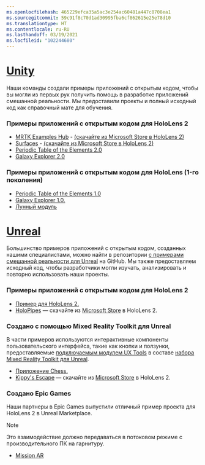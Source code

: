 ```yaml
---
ms.openlocfilehash: 465229efca35a5ac3e254ac60481a447c8708ea1
ms.sourcegitcommit: 59c91f8c70d1ad30995fba6cf862615e25e78d10
ms.translationtype: HT
ms.contentlocale: ru-RU
ms.lasthandoff: 03/19/2021
ms.locfileid: "102244680"
---
```

# <a name="unity"></a>[Unity](#tab/unity)

Наши команды создали примеры приложений с открытым кодом, чтобы вы могли из первых рук получить помощь в разработке приложений смешанной реальности. Мы предоставили проекты и полный исходный код как справочный мате для обучения.

### <a name="hololens-2-open-source-sample-apps"></a>Примеры приложений с открытым кодом для HoloLens 2

* [MRTK Examples Hub](https://microsoft.github.io/MixedRealityToolkit-Unity/Documentation/README_ExampleHub.html) - [(скачайте из Microsoft Store в HoloLens 2)](https://www.microsoft.com/p/mrtk-examples-hub/9mv8c39l2sj4)
* [Surfaces](../unity/sampleapp-surfaces.md) - [(скачайте из Microsoft Store в HoloLens 2)](https://www.microsoft.com/p/surfaces/9nvkpv3sk3x0)
* [Periodic Table of the Elements 2.0](https://medium.com/@dongyoonpark/bringing-the-periodic-table-of-the-elements-app-to-hololens-2-with-mrtk-v2-a6e3d8362158)
* [Galaxy Explorer 2.0](../unity/galaxy-explorer-update.md)

### <a name="hololens-1st-gen-open-source-sample-apps"></a>Примеры приложений с открытым кодом для HoloLens (1-го поколения)

* [Periodic Table of the Elements 1.0](../unity/periodic-table-of-the-elements.md)
* [Galaxy Explorer 1.0.](../unity/galaxy-explorer.md)
* [Лунный модуль](../unity/lunar-module.md)

# <a name="unreal"></a>[Unreal](#tab/unreal)

Большинство примеров приложений с открытым кодом, созданных нашими специалистами, можно найти в репозитории [с примерами смешанной реальности для Unreal](https://github.com/microsoft/MixedReality-Unreal-Samples) на GitHub. Мы также предоставляем исходный код, чтобы разработчики могли изучать, анализировать и повторно использовать наши проекты.

### <a name="hololens-2-open-source-sample-apps"></a>Примеры приложений с открытым кодом для HoloLens 2

* [Пример для HoloLens 2.](https://github.com/microsoft/MixedReality-Unreal-Samples/tree/master/HoloLens2Example)
* [HoloPipes](https://github.com/microsoft/MixedReality-Unreal-HoloPipes) — скачайте из [Microsoft Store](https://www.microsoft.com/p/holopipes/9mszb3nnrxn9) в HoloLens 2.

### <a name="made-with-the-mixed-reality-toolkit-for-unreal"></a>Создано с помощью Mixed Reality Toolkit для Unreal

В части примеров используются интерактивные компоненты пользовательского интерфейса, такие как кнопки и ползунки, предоставляемые [подключаемым модулем UX Tools](https://aka.ms/uxt-unreal) в составе [набора Mixed Reality Toolkit для Unreal](https://aka.ms/mrtk-unreal).

* [Приложение Chess.](https://github.com/microsoft/MixedReality-Unreal-Samples/tree/master/ChessApp)
* [Kippy's Escape](../unreal/unreal-kippys-escape.md) — скачайте из [Microsoft Store](https://www.microsoft.com/p/kippys-escape/9nbd7gl86vkd) в HoloLens 2.

### <a name="made-by-epic-games"></a>Создано Epic Games

Наши партнеры в Epic Games выпустили отличный пример проекта для HoloLens 2 в Unreal Marketplace.

> [!NOTE]
> Это взаимодействие должно передаваться в потоковом режиме с производительного ПК на гарнитуру.

* [Mission AR](https://docs.unrealengine.com/Resources/Showcases/MissionAR/index.html)

